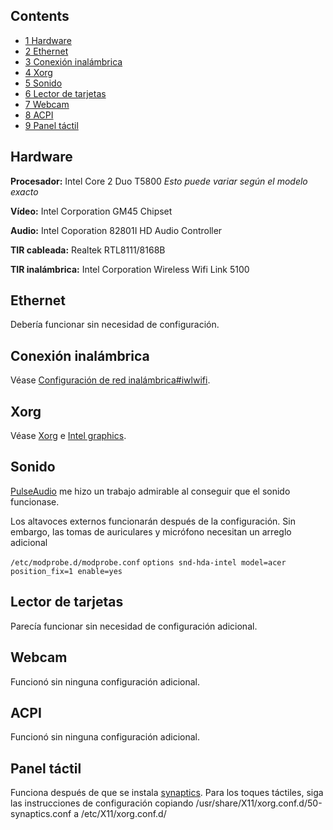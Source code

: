 ## Contents

*   [1 Hardware](#Hardware)
*   [2 Ethernet](#Ethernet)
*   [3 Conexión inalámbrica](#Conexi.C3.B3n_inal.C3.A1mbrica)
*   [4 Xorg](#Xorg)
*   [5 Sonido](#Sonido)
*   [6 Lector de tarjetas](#Lector_de_tarjetas)
*   [7 Webcam](#Webcam)
*   [8 ACPI](#ACPI)
*   [9 Panel táctil](#Panel_t.C3.A1ctil)

## Hardware

**Procesador:** Intel Core 2 Duo T5800 *Esto puede variar según el modelo exacto*

**Vídeo:** Intel Corporation GM45 Chipset

**Audio:** Intel Coporation 82801I HD Audio Controller

**TIR cableada:** Realtek RTL8111/8168B

**TIR inalámbrica:** Intel Corporation Wireless Wifi Link 5100

## Ethernet

Debería funcionar sin necesidad de configuración.

## Conexión inalámbrica

Véase [Configuración de red inalámbrica#iwlwifi](/index.php/Wireless_network_configuration_(Espa%C3%B1ol)#iwlwifi "Wireless network configuration (Español)").

## Xorg

Véase [Xorg](/index.php/Xorg_(Espa%C3%B1ol) "Xorg (Español)") e [Intel graphics](/index.php/Intel_graphics_(Espa%C3%B1ol) "Intel graphics (Español)").

## Sonido

[PulseAudio](/index.php/PulseAudio_(Espa%C3%B1ol) "PulseAudio (Español)") me hizo un trabajo admirable al conseguir que el sonido funcionase.

Los altavoces externos funcionarán después de la configuración. Sin embargo, las tomas de auriculares y micrófono necesitan un arreglo adicional

 `/etc/modprobe.d/modprobe.conf`  `options snd-hda-intel model=acer position_fix=1 enable=yes` 

## Lector de tarjetas

Parecía funcionar sin necesidad de configuración adicional.

## Webcam

Funcionó sin ninguna configuración adicional.

## ACPI

Funcionó sin ninguna configuración adicional.

## Panel táctil

Funciona después de que se instala [synaptics](/index.php/Touchpad_Synaptics_(Espa%C3%B1ol) "Touchpad Synaptics (Español)"). Para los toques táctiles, siga las instrucciones de configuración copiando /usr/share/X11/xorg.conf.d/50-synaptics.conf a /etc/X11/xorg.conf.d/